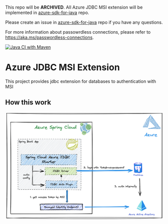 This repo will be **ARCHIVED**. All Azure JDBC MSI extension will be implemented in [azure-sdk-for-java](https://github.com/Azure/azure-sdk-for-java) repo. 

Please create an issue in [azure-sdk-for-java](https://github.com/Azure/azure-sdk-for-java) repo if you have any questions. 

For more information about passowrdless connections, please refer to https://aka.ms/passwordless-connections.

[![Java CI with Maven](https://github.com/Azure/azure-jdbc-msi-extension/actions/workflows/maven.yml/badge.svg)](https://github.com/Azure/azure-jdbc-msi-extension/actions/workflows/maven.yml)

# Azure JDBC MSI Extension
This project provides jdbc extension for databases to authentication with MSI


## How this work

![how this work](./design/jdbc-auth-design.png)

